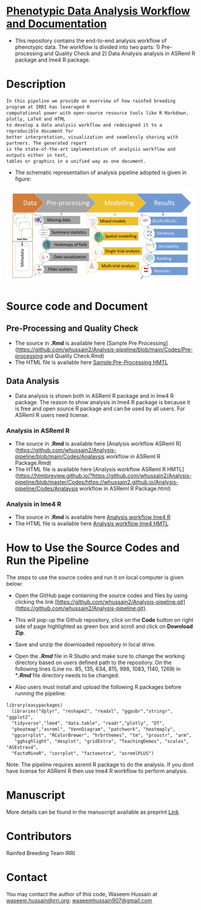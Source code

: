 # [Phenotypic Data Analysis Workflow and Documentation](https://whussain2.github.io/Analysis-pipeline/Codes/sample.html)

- This repository contains the end-to-end analysis workflow of phenotypic data. The workflow is divided into two parts: 1) Pre-processing and Quality Check
 and 2) Data Analysis analysis in ASReml R package and lme4 R package.

# Description

```
In this pipeline we provide an overview of how rainfed breeding program at IRRI has leveraged R 
computational power with open-source resource tools like R Markdown, plotly, LaTeX and HTML
to develop a data analysis workflow and redesigned it to a reproducible document for
better interpretation, visualization and seamlessly sharing with partners. The generated report 
is the state-of-the-art implementation of analysis workflow and outputs either in text, 
tables or graphics in a unified way as one document. 
```


- The schematic representation of analysis pipeline adopted is given in figure: 

![](www/workflow.png)

#  Source code and Document

## Pre-Processing and Quality Check

- The source in ****.Rmd****  is available here [Sample Pre Processing](https://github.com/whussain2/Analysis-pipeline/blob/main/Codes/Pre-processing and Quality Check.Rmd)
- The HTML file is available here [Sample:Pre-Processing HMTL](https://htmlpreview.github.io/?https://github.com/whussain2/Analysis-pipeline/blob/master/Codes/https://whussain2.github.io/Analysis-pipeline/Codes/Pre-processing-and-Quality-Check.html)

## Data Analysis

- Data analysis is shown both in ASReml R package and in lme4 R package. The reason to show analysis in lme4 R package is because it is free and open source R package and can be used by all users.  For ASReml R users need license. 

### Analysis in ASReml R

- The source in ****.Rmd****  is available here [Analysis workflow ASReml R](https://github.com/whussain2/Analysis-pipeline/blob/main/Codes/Analaysis workflow in ASReml R Package.Rmd)
- The HTML file is available here [Analysis workflow ASReml R HMTL](https://htmlpreview.github.io/?https://github.com/whussain2/Analysis-pipeline/blob/master/Codes/https://whussain2.github.io/Analysis-pipeline/Codes/Analaysis workflow in ASReml R Package.html)

### Analysis in lme4 R

- The source in ****.Rmd****  is available here [Analysis workflow lme4 R](https://github.com/whussain2/Analysis-pipeline/blob/main/Codes/Analysis-workflow-in-lme4-R-Package.Rmd)
- The HTML file is available here [Analysis workflow lme4 HMTL](https://htmlpreview.github.io/?https://github.com/whussain2/Analysis-pipeline/blob/master/Codes/https://whussain2.github.io/Analysis-pipeline/Codes/Analysis-workflow-in-lme4-R-Package.html)


# How to Use the Source Codes and Run the Pipeline

The steps to use the source codes and run it on local computer is given below:

- Open the GitHub page containing the source codes and files by using clicking the link [https://github.com/whussain2/Analysis-pipeline.git](https://github.com/whussain2/Analysis-pipeline.git).
- This will pop-up the Github repository, click on the **Code** button on right side of page highlighted as green box and scroll and click on **Download Zip**.
- Save and unzip the downloaded repository in local drive.  
- Open the ***.Rmd*** file in R Studio and make sure to change the working directory based on users defined path to the repository. On the following lines (Line no. 85, 135, 634, 815, 998, 1083, 1140, 1269) in ****.Rmd*** file directory needs to be changed.

- Also users must install and upload the following R packages before running the pipeline:

```
library(easypackages)
  libraries("dplyr", "reshape2", "readxl", "ggpubr","stringr", "ggplot2", 
  "tidyverse","lme4", "data.table", "readr","plotly", "DT",
  "pheatmap","asreml", "VennDiagram", "patchwork", "heatmaply", 
  "ggcorrplot", "RColorBrewer", "hrbrthemes", "tm", "proustr", "arm",
   "gghighlight", "desplot", "gridExtra", "TeachingDemos", "scales", "ASExtras4",
  "FactoMineR", "corrplot", "factoextra", "asremlPLUS")
```

Note: The pipeline requires asreml R package to do the analysis.  If you dont have license for ASReml R then use lme4 R workflow to perform analysis. 

# Manuscript

More details can be found in the manuscript available as preprint [Link](https://www.researchsquare.com/article/rs-49247/v1)


# Contributors
Rainfed Breeding Team IRRI

# Contact
You may contact the author of this code, Waseem Hussain at <waseem.hussain@irri.org>; <waseemhussain907@gmail.com>

